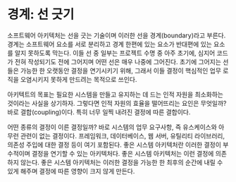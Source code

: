 # **경계: 선 긋기**  
소프트웨어 아키텍처는 선을 긋는 기술이며 이러한 선을 경계(boundary)라고 부른다. 경계는 소프트웨어 요소를 서로 분리하고 경계 한편에 있는 요소가 
반대편에 있는 요소를 알지 못하도록 막는다. 이들 선 중 일부는 프로젝트 수명 중 아주 초기에, 심지어 코드가 전혀 작성되기도 전에 그어지며 어떤 선은 
매우 나중에 그어진다. 초기에 그어지는 선들은 가능한 한 오랫동안 결정을 연기시키기 위해, 그래서 이들 결정이 핵심적인 업무 로직을 오염시키지 못하게 
만드려는 목적으로 쓰인다.  
  
아키텍트의 목표는 필요한 시스템을 만들고 유지하는 데 드는 인적 자원을 최소화하는 것이라는 사실을 상기하자. 그렇다면 인적 자원의 효율을 떨어뜨리는 
요인은 무엇일까? 바로 결합(coupling)이다. 특히 너무 일찍 내려진 결정에 따른 결합이다.  
  
어떤 종류의 결정이 이른 결정일까? 바로 시스템의 업무 요구사항, 즉 유스케이스와 아무런 관련이 없는 결정이다. 프레임워크, 데이터베이스, 웹 서버, 
유틸리티 라이브러리, 의존성 주입에 대한 결정 등이 여기 포함된다. 좋은 시스템 아키텍처란 이러한 결정이 부수적이며 결정을 연기할 수 있는 아키텍처다. 
좋은 시스템 아키텍처는 이런 결정에 의존하지 않는다. 좋은 시스템 아키텍처는 이러한 결정을 가능한 한 최후의 순간에 내릴 수 있게 해주며 결정에 따른 
영향이 크지 않게 만든다.  
  
